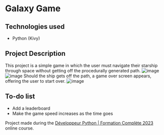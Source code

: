 # Galaxy Game
## Technologies used
* Python (Kivy)
## Project Description
This project is a simple game in which the user must navigate their starship through space without getting off the procedurally generated path.
![image](https://github.com/GuillaumeTardif/galaxy-game/assets/52757669/84163820-2e5b-420d-87f5-3d3f324c9b99)
![image](https://github.com/GuillaumeTardif/galaxy-game/assets/52757669/1ce74768-ba13-4361-a287-df0bbfc1289c)
Should the ship gets off the path, a game over screen appears, offering the user to start over.
![image](https://github.com/GuillaumeTardif/galaxy-game/assets/52757669/cb9ebfce-e335-41d0-9cb2-768e338e2e87)

## To-do list
* Add a leaderboard
* Make the game speed increases as the time goes

Project made during the [Développeur Python | Formation Complète 2023](https://www.udemy.com/course/developpeur-python-formation-complete/) online course.
